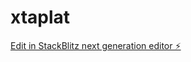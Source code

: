 # xtaplat

[Edit in StackBlitz next generation editor ⚡️](https://stackblitz.com/~/github.com/xtaxadvisor/xtaplat)